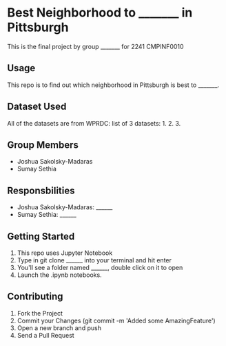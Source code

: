 # Best Neighborhood to _______ in Pittsburgh
This is the final project by group _______ for 2241 CMPINF0010

## Usage
This repo is to find out which neighborhood in Pittsburgh is best to _______.  

## Dataset Used
All of the datasets are from WPRDC:
list of 3 datasets:
 1.
 2. 
 3. 

## Group Members
- Joshua Sakolsky-Madaras
- Sumay Sethia

## Responsbilities
- Joshua Sakolsky-Madaras: ______
- Sumay Sethia: ______

## Getting Started 
1. This repo uses Jupyter Notebook
2. Type in git clone ______ into your terminal and hit enter
3. You'll see a folder named ______, double click on it to open
4. Launch the .ipynb notebooks.

## Contributing
1. Fork the Project
2. Commit your Changes (git commit -m 'Added some AmazingFeature')
3. Open a new branch and push
4. Send a Pull Request



